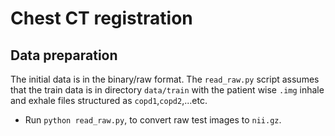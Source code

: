# Chest CT registration

## Data preparation

The initial data is in the binary/raw format. The `read_raw.py` script assumes that the train data is in directory `data/train`  with the patient wise `.img` inhale and exhale files structured as `copd1`,`copd2`,...etc.

- Run `python read_raw.py`, to convert raw test images to  `nii.gz`.
